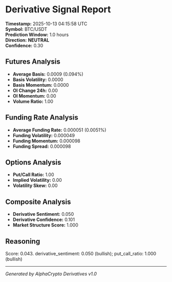# Derivative Signal Report

**Timestamp:** 2025-10-13 04:15:58 UTC  
**Symbol:** BTC/USDT  
**Prediction Window:** 1.0 hours  
**Direction:** **NEUTRAL**  
**Confidence:** 0.30

## Futures Analysis
- **Average Basis:** 0.0009 (0.094%)
- **Basis Volatility:** 0.0000
- **Basis Momentum:** 0.0000
- **OI Change 24h:** 0.00
- **OI Momentum:** 0.00
- **Volume Ratio:** 1.00

## Funding Rate Analysis
- **Average Funding Rate:** 0.000051 (0.0051%)
- **Funding Volatility:** 0.000049
- **Funding Momentum:** 0.000098
- **Funding Spread:** 0.000098

## Options Analysis
- **Put/Call Ratio:** 1.00
- **Implied Volatility:** 0.00
- **Volatility Skew:** 0.00

## Composite Analysis
- **Derivative Sentiment:** 0.050
- **Derivative Confidence:** 0.101
- **Market Structure Score:** 1.000

## Reasoning
Score: 0.043. derivative_sentiment: 0.050 (bullish); put_call_ratio: 1.000 (bullish)

---
*Generated by AlphaCrypto Derivatives v1.0*

